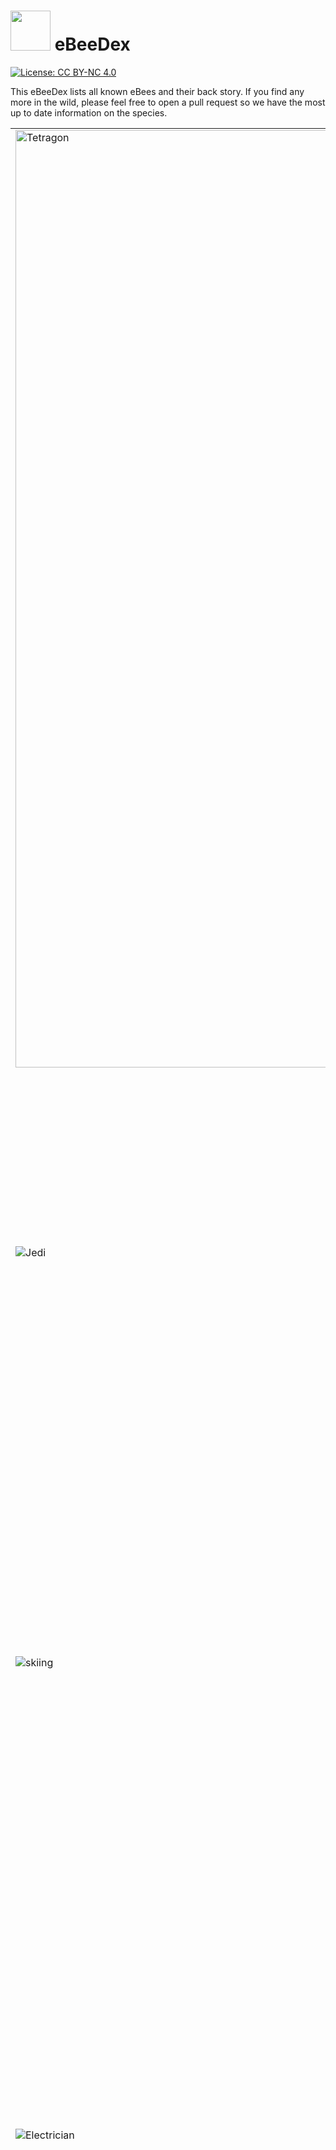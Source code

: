 # <img src="images/ebeeball.png" width="64"> eBeeDex

[![License: CC BY-NC 4.0](https://img.shields.io/badge/License-CC_BY--NC_4.0-lightgrey.svg)](LICENSE)

This eBeeDex lists all known eBees and their back story. If you find any more in the wild, please feel free to open a pull request so we have the most up to date information on the species.

<table>
  <tr>
   <td> <img src="images/tetragon-bee.png" alt="Tetragon" width="1500">
   </td>
   <td><a href="#Tetragon eBee" id="Tetragon eBee">#1: Tetragon eBee</a>
     <br />
     <br />
       Tetragon eBee is from the genus Tetragonula which is a kind of stingless bee. Tetragonula protect their hive in a collective effort, but without a stinger, Tetragon eBee took up his sword and shield. He spends his days observing the kernel and defending it from malicious actors.
   </td>
  </tr>
  <tr>
   <td> <img src="images/jedi-bee.png" alt="Jedi">
   </td>
   <td><a href="#Jedi eBee (Obee-Wan Kenobee)" id="Jedi eBee (Obee-Wan Kenobee)">#2: Jedi eBee (Obee-Wan Kenobee)</a>
     <br />
     <br />
       Obee-Wan Kenobee ranges across the galaxy defending colonies from moths, birds, ants, mites, mice, bears, and other malicious actors. Obee-Wan uses the Force to sense things happening in the kernel and his lightsaber for aggressive negotiations when a process gets out of line. Obee-Wan also taught Tetragon eBee everything he knows.
   </td>
  </tr>
  <tr>
   <td> <img src="images/skiing-bee.png" alt="skiing">
   </td>
   <td><a href="#Skiing eBee" id="Skiing eBee">#3: Skiing eBee</a>
     <br />
     <br />
       While many bees hibernate for winter, Skiing eBee loves to go where no bee has gone before. Growing up in the verdant vallies of Diavolezza, she always wondered what the Swiss people did when she was sleeping. Curiosity eventually got the better of Skiing eBee and she awoke to find a white winter wonderland. She strapped on a pair of skis and quickly progressed from the bunny hill to double blacks and hasn't looked back since.
   </td>
  </tr>
  <tr>
   <td> <img src="images/electrician-bee.png" alt="Electrician">
   </td>
   <td><a href="#Electrician eBee" id="Electrician eBee">#4: Electrician eBee</a>
     <br />
     <br />
       Pulses and signals are the daily lot for Electrician eBee. There's no wire, no circuit that she cannot tame. Of course, it helps when you're a creature sensitive to electromagnetic fields. Electrician eBee does her best to connect all parts of complex systems and makes it all work flawlessly. She won't hesitate to hook eBPF programs to electrical sockets if she has to. Or to report any misbehaving frequency... Wait! Could Electrician eBee be an undercover Secret Agent from the Hive?
   </td>
  </tr>
  <tr>
   <td> <img src="images/security-bee.png" alt="Security">
   </td>
   <td><a href="#Security eBee" id="Security eBee">#5: Security eBee</a>
     <br />
     <br />
       Security eBee is committed to ensure the well-being of all his community. He brings law, order, but also assistance and kindness to every bee in the Hive. He's often seen hard at work with his “STOP” sign, monitoring the traffic between honeycombs. Security eBee will sometimes be involved in investigations, but will defer complex cases to his friend, Detective eBee.
   </td>
  </tr>
  <tr>
   <td> <img src="images/detective-bee.png" alt="Detective">
   </td>
   <td><a href="#Detective eBee" id="Detective eBee">#6: Detective eBee</a>
     <br />
     <br />
       Another mystery to solve? This is a job for Detective eBee! He has an eye for details, and always keeps it open. Ever since his honey jar was stolen as a child, he's been tracking (and catching!) offenders. There's no bug better at finding clues, be it on the crime scene or deep in flow logs. One day he'll have Badger O'Flake, his sworn enemy, locked up for good. Will he need his all-powerful eBPF tools for that? Elementary, my dear eBee!
   </td>
  </tr>
  <tr>
   <td> <img src="images/beekeeper-bee.png" alt="Beekeeper">
   </td>
   <td><a href="#Beekeeper eBee" id="Beekeeper eBee">#7: Beekeeper eBee</a>
     <br />
     <br />
       Beekeeper eBee enjoys her life! She loves going outdoors for hiking, cycling, climbing, or staying comfortably home with a book and a warm cup of tea. Alas, this leaves her little time to gather pollen. But she gets help from her cousins, smaller honeybees, of whom she loves taking care. Ensuring every worker in the hive is healthy and happy brings her joy... And honey!
   </td>
  </tr>
  <tr>
   <td> <img src="images/astronaut-bee.png" alt="Astronaut">
   </td>
   <td><a href="#Astronaut eBee" id="Astronaut eBee">#8: Astronaut eBee</a>
     <br />
     <br />
       The Astronaut eBee was chosen among her hive for her deep technical skills, her precision at piloting, and her thirst for adventure. She travels through space to establish relationships with other intelligent species, promoting peaceful and mutually beneficial cooperation. She loves meeting youngsters and encourages them into becoming astronauts.
   </td>
  </tr>
  <tr>
   <td> <img src="images/webinar-bee.png" alt="Webinar">
   </td>
   <td><a href="#Webinar eBee" id="Webinar eBee">#9: Webinar eBee</a>
     <br />
     <br />
       Keeping up on the latest buzz in the community is no problem for Webinar eBee. Whether it be learning about faster networking, deeper observabiliy, or new security systems to keep honey safe from bears, there is always a new webinar to catch. It's not all just binging content though, Webinar eBee has been known to create some amazing Star Wars themed demos to inspire the next generation of eBees.
   </td>
  </tr>
  <tr>
   <td> <img src="images/teacher-bee.png" alt="Teacher">
   </td>
   <td><a href="#Teacher eBee" id="Teacher eBee">#10: Teacher eBee</a>
     <br />
     <br />
       eBPF is a rapidly developing technology and there is so much to learn! Never fear, Teacher eBee is here to help. From documentation to tutorials and labs, Teacher eBee is always coming out with new ways to educate and entertain the hive. NewBee eBee is often close to Teacher eBee to cross pollinate some learnings, but Teacher eBee is also known to create courses where even Daniel and Alexei can learn things.
   </td>
  </tr>
  <tr>
   <td> <img src="images/travel-bee.png" alt="Travel">
   </td>
   <td><a href="#Travel eBee" id="Travel eBee">#11: Travel eBee</a>
     <br />
     <br />
       Bees usually stick close to their hive, but after seeing all of the possibiles eBPF unlocks for the kernel, Travel eBee knew there was so much more to experience in the world. Working in open source, Travel eBee has also made friends all around the world and is always up for a chance to meet them in person for a beer or some nectar. Travel eBee has been to six continents so far and is just waiting for the invite from Tux to visit the seventh.
   </td>
  </tr>
  <tr>
   <td> <img src="images/santa-bee.png" alt="Santa">
   </td>
   <td><a href="#Santa eBee" id="Santa eBee">#12: Santa eBee</a>
     <br />
     <br />
       Originally from the southern hemisphere, Santa eBee enjoys frolicking through the summer flower meadows during the Christmas holiday season and giving small gifts to the rest of the hive to mark the festive holiday season at the end of the calendar year. While the northern bees are hunkered down for winter, Santa eBee meets with them virtually to give them a reminder of the summer days ahead.
   </td>
  </tr>
  <tr>
   <td> <img src="images/kind-bee.png" alt="Kind">
   </td>
   <td><a href="#Kind eBee" id="Kind eBee">#13: Kind eBee</a>
     <br />
     <br />
       Every bee working in the hive needs to be reminded sometimes to take time for themselves. Kind eBee is there to support the other bees in the hive by watching out for their emotional and mental well-being. She likes helping the rest of the hive find the right work-life balance and healthy life habits. She's also happy to provide a caring hug when its needed.
   </td>
  </tr>
  <tr>
   <td> <img src="images/public-speaking-bee.png" alt="Public Speaker">
   </td>
   <td><a href="#Public Speaker eBee" id="Public Speaker eBee">#14: Public Speaker eBee</a>
     <br />
     <br />
       The Public Speaker eBee loves to answer questions from the community. Whether it's in an AMA session, or quick Q&A after a conference talk, Public Speaker eBee enjoys a good thought-provoking question about eBPF-based projects. Public Speaker eBee is always eager to lend their microphone and help others be heard in the discussion.
   </td>
  </tr>
  <tr>
   <td> <img src="images/excel-bee.png" alt="excelBPF™">
   </td>
   <td><a href="#excelBPF™ eBee" id="excelBPF™ eBee">#15: excelBPF™ eBee</a>
     <br />
     <br />
       excelBPF™ eBee is a technology futurist, expert Excel user, and a bit of a practical joker who plays light-hearted <a href="https://ebpf.io/blog/launching-excel-bpf">April Fool's Day jokes</a> on people.  She's super excited about the promise of <a href="https://github.com/microsoft/ebpf-for-windows">eBPF for Windows</a> and wants to help the community think about what an eBPF empowered Windows experience would look like. Having fun by playing a joke with her Excel VBA skills is also in the books.
   </td>
  </tr>
  <tr>
   <td> <img src="images/celebration-bee.png" alt="Celebration">
   </td>
   <td><a href="#Celebration eBee" id="Celebration eBee">#16: Celebration eBee</a>
     <br />
     <br />
       Celebration eBee loves a good party! Whether it's birthdays, graduations, anniversaries, or a software release,  Celebration eBee is ready to celebrate each and every accomplishment and milestone happening in the hive.
   </td>
  </tr>
  <tr>
   <td> <img src="images/easter-egg-bee.png" alt="Easter Egg">
   </td>
   <td><a href="#Easter Egg eBee" id="Easter Egg eBee">#17: Easter Egg eBee</a>
     <br />
     <br />
       Easter Egg Ebee loves puzzles and hiding things.  She'll loves leaving little clues inside some of the instructional labs and other learning materials, clues to help solve cute puzzles she's come up with. Or sometimes she just leaves cute little easter eggs she'll hope you find just to make you smile.
   </td>
  </tr>
  <tr>
   <td> <img src="images/8bit-ctf-bee.png" alt="8-bit CTF">
   </td>
   <td><a href="#8-bit CTF eBee" id="8-bit CTF eBee">#18: 8-bit CTF eBee</a>
     <br />
     <br />
       We all love a good game of Capture the Flag, and 8-bit CTF eBee is no exception. 8-bit CTF eBee loves learning new technical tricks by watching how other people solve the same challenge. She also loves giving people hints when they get stuck, because what she loves best of all is watching people stretch themselves to achieve a new goal. You can find 8-bit CTF eBee hanging out with Congratulations eBee, they're best buds.
   </td>
  </tr>
  <tr>
   <td> <img src="images/new-bee.png" alt="new bee">
   </td>
   <td><a href="#NewBee eBee" id="NewBee eBee">#19: NewBee eBee</a>
     <br />
     <br />
       Everyone please give a warm welcome to newBee eBee.  NewBee is new to the community and the number of questions they have is only surpassed by their enthusiasm to learn. NewBee hasn't quite figured out what role they want to play in the Hive yet, so they'll be buzzing around the different teams meeting the other bees and learning from them.
   </td>
  </tr>
  <tr>
   <td> <img src="images/dei-force-bee.png" alt="DEI Force eBee">
   </td>
   <td><a href="#DEI Force eBee" id="DEI Force eBee">#20: DEI Force eBee</a>
     <br />
     <br />
       As a youngling, this eBee quickly realised he had something different from the others. It troubled him deeply as he grew up. But he held on and grew excellent at gymnastics. Attending a competition one day, he had a sudden revelation: he noticed that winners in every inter-hive competition - sports, engineering, space exploration challenges, and more - were always coming from hives or teams with the most diversity. His difference was a chance, after all! With the assistance of Jedi eBee, he turned his physical abilities towards fencing, to fight oppressors and become a champion of Diversity, Equity, and Inclusion, a spark of light and hope for minorities and unique individuals. At last, DEI Force eBee became a trustful member of the Jedi... and even started to fight to reduce the inequities inside of the Order!
   </td>
  </tr>
  <tr>
   <td> <img src="images/caribbean-bee.png" alt="Caribbean bee">
   </td>
   </td>
   <td><a href="#Caribbean eBee" id="Caribbean eBee">#21: Caribbean eBee</a>
     <br />
     <br />
       What do you need a backstory for when you're resting on a hamoc under a gentle breeze, on the warm and sunny beaches of a Caribbean island? There's no place like the seashore to meet with friends and discuss new networking designs (Oh wait, I'm hearing that Skiing eBee disagrees with this statement). Caribbean eBee invites you for some fun and relaxation. Take a seat next to her. Sip your honey-rum-coconut juice. Listen to the lulling sound of the waves. Enjoy.
   </td>
  <tr>
   <td> <img src="images/holiday-bee.png" alt="Holiday bee">
   </td>
   </td>
   <td><a href="#Holiday eBee" id="Holiday eBee">#22: Holiday eBee</a>
     <br />
     <br />
       The holidays are a time to come together and celebrate everything that has happened in the last year and Holiday eBee takes this task seriously. From decking the halls to exchanging red envelopes to cooking Latkes, no detail is left unnoticed by Holiday eBee when it comes to making traditions come alive. Holiday eBee is from northern latitudes so really enjoys hanging out with Skiing eBee around the holidays too.
   </td>
  </tr>
  <tr>
   <td> <img src="images/audit-bee.png" alt="audit bee">
   </td>
   </td>
   <td><a href="#Audit eBee" id="Audit eBee">#23: Audit eBee</a>
     <br />
     <br />
       The hive is always a-buzz with activity, but not all of is always good. Audit eBee is behind the scenes checking to be sure everything is in working order - is that pollen packet going to the right address, should that bee be able to access that honeycomb, and most importantly is there enough honey for the Queen Bee. While not the most visible job, Audit eBee loves ensuring that the hive stays safe and efficient so that others can enjoy the honey of their labor.
   </td>
  </tr>
  <tr>
   <td> <img src="images/bounty-hunter-bee.png" alt="Bounty Hunter">
   </td>
   <td><a href="#Bounty Hunter eBee" id="Bounty Hunter eBee">#24: Bounty Hunter eBee</a>
     <br />
     <br />
       Another former student from Jedi eBee, Bounty Hunter eBee didn't feel like embracing the Code, and preferred to put on his robust Honeysteel armor and his full-featured pack to look for relentless action. He remains a very close friend to Tetragon eBee. What the latter does for justice, the former tends to do for credits, but they often join forces on delicate missions. Together they signal the end of the party to the most villainous processes, flood packets, or other creatures from the Outer Rim. Between two commissions, Bounty Hunter eBee loves visiting baby eBees at the orphanage where he grew up. He tells stories and helps the younglings as much as he can. This is the way!
   </td>
  </tr>
  <tr>
   <td> <img src="images/summer-school-bee.png" alt="Summer School">
   </td>
   <td><a href="#Summer School eBee" id="Summer School eBee">#25: Summer School eBee</a>
     <br />
     <br />
       Caribbean eBee may already be at the beach for summer holiday, but Summer School eBee is heads down learning about the latest developments in cloud native. In such a quickly developing field as eBPF, there is never enough time to keep up with everything happening and summer school can be a great refresher. With all of the new projects, use cases, and features that Summer School eBee learns from Teacher eBee during the break, you'll be sure to see them answering a lot of NewBee's questions in the fall.
   </td>
  </tr>
  <td> <img src="images/bulldozer-bee.png" alt="Bulldozer">
  </td>
   <td><a href="#Bulldozer eBee" id="Bulldozer eBee">#26: Bulldozer eBee</a>
     <br />
     <br />
      Infrastructure is a constant work in progress. There is always something that needs to be built, replaced, upgraded, or renewed. Luckily, Bulldozer eBee is on the job. You'll often see him out in the field digging trenches for fiber or laying the groundwork for a new Internet exchange point. Once he is finished, Electrician eBee is often right behind him to start up the real wiring. There is also a persistent rumour circulating in the hive that Bulldozer eBee occasionally digs caches to store emergency honey supplies.
   </td>
  </tr>
  <td> <img src="images/reading-bee.png" alt="Reading">
  </td>
   <td><a href="#Reading eBee" id="Reading eBee">#27: Reading eBee</a>
     <br />
     <br />
      With her head always in a book, Reading eBee seems to be lost in the clouds. Being distracted from the buzzing of daily life doesn't mean she isn't smart, if fact Reading eBee is a well of knowledge. From being able to quote passages from Liz Rice's latest book to knowing all of the top 20 use cases for Cilium, Reading eBee can provide information sweeter than honey. Don't give her an ebook though, she loves the sensory experience of cracking open a freshly printed book or smelling the decades of dust from books hidden away on the top shelf.
   </td>
  </tr>
    <td> <img src="images/hiking-bee.png" alt="Hiking">
  </td>
   <td><a href="#Hiking eBee" id="Hiking eBee">#28: Hiking eBee</a>
     <br />
     <br />
       Armed with a backpack filled with snacks and a sense of adventure, Hiking eBee is always on the lookout for peak experiences. This eBee is no stranger to challenges. They carefully navigate rocky paths, leap across babbling streams, and scale steep cliffs, always driven by an unwavering appreciation for the outdoors. Along the way, they encounter fellow creatures of the mountain, from deer grazing to inquisitive squirrels, forging connections and cherishing the natural world. As they navigate challenging paths and form bonds with the mountain's residents, they find kindred spirits among their fellow eBees, like the tech-savvy Electrician eBee, who illuminates their night hikes with electric lanterns.
   </td>
  </tr>
    </tr>
    <td> <img src="images/guardian-bee.png" alt="Guardian">
  </td>
   <td><a href="#Guardian eBee" id="Guardian eBee">#29: Guardian eBee</a>
     <br />
     <br />
       With a keen sense of duty, Guardian eBee is always on alert, tirelessly monitoring the hive for any signs of trouble or intrusion. They are no stranger to challenges, navigating the intricate network of honeycombs, ensuring that every nook and cranny is secure. Guardian eBee draws inspiration from Detective eBee's eye for detail, Security eBee's dedication to maintaining order, and Jedi eBee's wisdom in the ways of defense and protection. As they tirelessly safeguard the hive, they find strength and camaraderie in their fellow eBees, making every day a new opportunity to protect and serve.
   </td>
  </tr>
  <tr>
   <td> <img src="images/graduation-bee.png" alt="Graduation Bee" width="1500">
   </td>
   <td><a href="#Graduation eBee" id="Graduation eBee">#30: Graduation eBee</a>
     <br />
     <br />
        In the bustling world of Kubernetes, there fluttered a diligent eBee named Graduation. With a keen sense of connectivity and a deep understanding of eBPF magic, Graduation eBee set out to interweave the vast network of Kubernetes clusters. His journey began as a simple CNI craftsman, but with unwavering dedication, he evolved into a master of networking, security, and observability. On a memorable day in October 2023, the Cloud Native Computing Foundation recognized his remarkable transformation, celebrating his graduation with grand festivity.
   </td>
  </tr>
  </tr>
  <td> <img src="images/sledding-bee.png" alt="Sledding eBee">
  </td>
   <td><a href="#Sledding eBee" id="Sledding eBee">#31: Sledding eBee</a>
     <br />
     <br />
        Winter is here, and a thrill and adventure-seeking eBee, Sledding eBee, isn't shy about being outdoors. She packs her winter gear, not forgetting the sled, and off she goes. She sees the sled as more than just a tool for downhill thrills—it's a means to foster camaraderie in her community. Sledding eBee shares the season with her favorite buddies, Holiday eBee and Skiing eBee. Winter for Sledding eBee is a canvas of laughter, friendship, and heartwarming moments, all accompanied by the joy of a simple cup of hot chocolate.
   </td>
  </tr>
  <tr>
   <td> <img src="images/vr-bee.png" alt="VR eBee" width="1500">
   </td>
   <td><a href="#VR eBee" id="VR eBee">#35: VR eBee</a>
     <br />
     <br />
       VR eBee is at home in the virtual world of Kubernetes clusters and cloud native infrastructure. Navigating between pods, services, and nodes, she brings a new dimension to cluster management by visualizing the network and interconnections in 3D space. Whether it’s monitoring traffic flows, troubleshooting networks, or finding malicious actors in the honey pot, VR eBee transforms complex cloud-native environments into interactive, immersive experiences. Her favorite part of Cilium is Hubble because managing Kubernetes isn’t just about code—it's about seeing the entire system in real-time and using that information to optimize it.
   <td> <img src="images/wizard-bee.png" alt="Wizard eBee" width="1500">
   </td>
   <td><a href="#Wizard eBee" id="Wizard eBee">#36: Wizard eBee</a>
     <br />
     <br />
       Wizard eBee wields the mystical powers of eBPF in the Kubernetes universe. To many, eBPF seems like magic—transforming complex network, security, and observability tasks into effortless feats. With his enchanted toolkit, Wizard eBee uses eBPF to cast powerful spells that teleport packets, lock away cluster secretes, and illuminate what couldn't be seen before. For Wizard eBee, eBPF isn’t just a tool; it’s the magic that makes Kubernetes clusters run smoothly and securely, revealing insights and capabilities that seem almost supernatural.
  <td> <img src="images/eBee-Rocket.png" alt="Rocket eBee">
  </td>
   <td><a href="#Rocket eBee" id="Rocket eBee">#32: Rocket eBee</a>
     <br />
     <br />
        When eBee needs to reach new heights in network security and performance, there's no better way than to hop on a rocket! With Isovalent's advanced capabilities fueling the mission, eBee is off to accelerate the transformation of cloud native networking. This isn’t just any rocket ride — it's a journey powered by the innovation of eBPF, soaring to the stars to bring the power of Cilium to the forefront of the cloud native ecosystem. Hold on tight, eBee, it’s going to be a thrilling ride!
   </td>
  </tr>
</table>

We hope you enjoy the eBeeDex! As you can see from the LICENSE file, you're welcome to use these eBees for non-commercial purposes. Please make sure you give attribution to Isovalent, linking either to [this repo](https://github.com/isovalent/ebeedex) or to [isovalent.com](isovalent.com).
